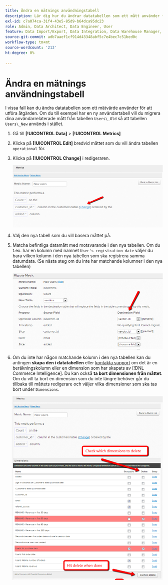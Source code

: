 ```yaml
---
title: Ändra en mätnings användningstabell
description: Lär dig hur du ändrar datatabellen som ett mått använder för att utföra sin åtgärd.
exl-id: c7a074ca-31f4-43e5-85d9-b64dca95dc23
role: Admin, Data Architect, Data Engineer, User
feature: Data Import/Export, Data Integration, Data Warehouse Manager, Commerce Tables
source-git-commit: adb7aaef1cf914d43348abf5c7e4bec7c51bed0c
workflow-type: tm+mt
source-wordcount: '213'
ht-degree: 0%

---
```


# Ändra en mätnings användningstabell

I vissa fall kan du ändra datatabellen som ett mätvärde använder för att utföra åtgärden. Om du till exempel har en ny användartabell vill du migrera dina användarrelaterade mått från tabellen `Users\_Old` så att tabellen `Users\_New` används i stället.

1. Gå till **[!UICONTROL Data]** > **[!UICONTROL Metrics]**
1. Klicka på **[!UICONTROL Edit]** bredvid måttet som du vill ändra tabellen `operational` för.
1. Klicka på **[!UICONTROL Change]** i redigeraren.

   ![](../../assets/change-metrics-1.png)
1. Välj den nya tabell som du vill basera måttet på.
1. Matcha befintliga datamått med motsvarande i den nya tabellen. Om du t.ex. har en kolumn med namnet `User's registration date` väljer du bara vilken kolumn i den nya tabellen som ska registrera samma datumdata. (Se nästa steg om du inte har matchande kolumner i den nya tabellen)

   ![](../../assets/change-metrics-2.png)

1. Om du inte har någon matchande kolumn i den nya tabellen kan du antingen **skapa den i datatabellen** eller [kontakta support](https://experienceleague.adobe.com/docs/commerce-knowledge-base/kb/troubleshooting/miscellaneous/mbi-service-policies.html?lang=sv-SE) om det är en beräkningskolumn eller en dimension som har skapats av [!DNL Commerce Intelligence]. Du kan också **ta bort dimensionen från måttet**. Om du vill ta bort en dimension som du inte längre behöver går du tillbaka till måttets redigerare och väljer vilka dimensioner som ska tas bort under `Dimensions`.

   ![](../../assets/change-metrics-3.png)
